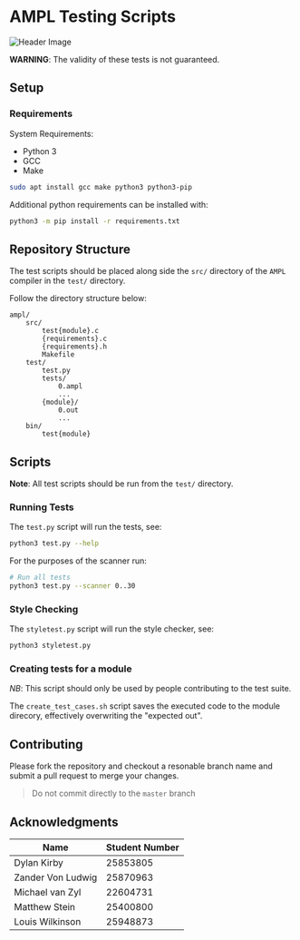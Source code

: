 # AMPL Testing Scripts

![Header Image](https://repository-images.githubusercontent.com/678396879/33ab37e9-c433-4848-b67a-8f535c5bcb8c)

**WARNING**: The validity of these tests is not guaranteed.

## Setup

### Requirements

System Requirements:
- Python 3
- GCC
- Make

```bash
sudo apt install gcc make python3 python3-pip
```

Additional python requirements can be installed with:
```bash
python3 -m pip install -r requirements.txt
```

## Repository Structure

The test scripts should be placed along side the `src/` directory of the `AMPL` compiler in the `test/` directory.

Follow the directory structure below:
```
ampl/
    src/
        test{module}.c
        {requirements}.c
        {requirements}.h
        Makefile
    test/
        test.py
        tests/
            0.ampl
            ...
        {module}/
            0.out
            ...
    bin/
        test{module}
```

## Scripts

**Note**: All test scripts should be run from the `test/` directory.

### Running Tests


The `test.py` script will run the tests, see:
```bash
python3 test.py --help
```

For the purposes of the scanner run:
```bash
# Run all tests
python3 test.py --scanner 0..30
```

### Style Checking

The `styletest.py` script will run the style checker, see:
```bash
python3 styletest.py
```

### Creating tests for a module

*NB*: This script should only be used by people contributing to the test suite.

The `create_test_cases.sh` script saves the executed code to the module direcory, effectively overwriting the "expected out".

## Contributing

Please fork the repository and checkout a resonable branch name and submit a pull request to merge your changes.

> Do not commit directly to the `master` branch

## Acknowledgments

| Name              | Student Number |
| ----------------- | -------------- |
| Dylan Kirby       | 25853805       |
| Zander Von Ludwig | 25870963       |
| Michael van Zyl   | 22604731       |
| Matthew Stein     | 25400800       |
| Louis Wilkinson   | 25948873       |
